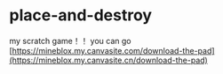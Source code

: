 # place-and-destroy
my scratch game！！
you can go [https://mineblox.my.canvasite.com/download-the-pad](https://mineblox.my.canvasite.cn/download-the-pad)

